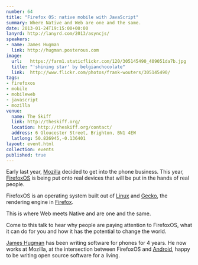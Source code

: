 ```yaml
---
number: 64
title: "Firefox OS: native mobile with JavaScript"
summary: Where Native and Web are one and the same.
date: 2013-01-24T19:15:00+00:00
lanyrd: http://lanyrd.com/2013/asyncjs/
speakers:
- name: James Hugman
  link: http://hugman.posterous.com
image:
  url:   https://farm1.staticflickr.com/120/305145490_409051da7b.jpg
  title: "'shining star' by belgianchocolate"
  link:  http://www.flickr.com/photos/frank-wouters/305145490/
tags:
- firefoxos
- mobile
- mobileweb
- javascript
- mozilla
venue:
  name: The Skiff
  link: http://theskiff.org/
  location: http://theskiff.org/contact/
  address: 6 Gloucester Street, Brighton, BN1 4EW
  latlong: 50.826945,-0.136401
layout: event.html
collection: events
published: true
---
```


Early last year, [Mozilla][mozilla] decided to get into the phone business. This year, [FirefoxOS][firefoxos] is being put onto real devices that will be put in the hands of real people.

FirefoxOS is an operating system built out of [Linux][linux] and [Gecko][gecko], the rendering engine in [Firefox][firefox].

This is where Web meets Native and are one and the same.

Come to this talk to hear why people are paying attention to FirefoxOS, what it can do for you and how it has the potential to change the world.

[James Hugman][james] has been writing software for phones for 4 years. He now works at Mozilla, at the intersection between FirefoxOS and [Android][android], happy to be writing open source software for a living.

[mozilla]: https://www.mozilla.org
[firefoxos]: https://www.mozilla.org/firefoxos/
[firefox]: https://www.mozilla.org/firefox/
[linux]: https://en.wikipedia.org/wiki/Linux
[gecko]: https://developer.mozilla.org/docs/Gecko/FAQ
[android]: https://en.wikipedia.org/wiki/Android_(operating_system)
[james]: http://hugman.posterous.com
